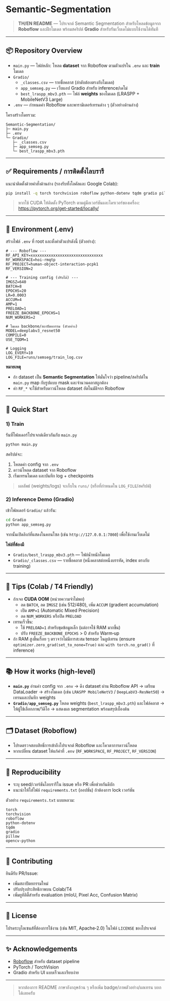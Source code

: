 # Semantic-Segmentation

> **TH/EN README** — โปรเจกต์ Semantic Segmentation สำหรับโหลดข้อมูลจาก **Roboflow** และฝึกโมเดล พร้อมสคริปต์ **Gradio** สำหรับรันเว็บเดโม่แบบใช้งานได้ทันที

---

## 📦 Repository Overview

- `main.py` — ไฟล์หลัก: โหลด **dataset** จาก Roboflow ตามตัวแปรใน `.env` และ **train** โมเดล
- `Gradio/`
  - `_classes.csv` — รายชื่อคลาส (ลำดับต้องตรงกับโมเดล)
  - `app_semseg.py` — เว็บแอป Gradio สำหรับ inference/เดโม่
  - `best_lraspp_mbv3.pth` — ไฟล์ **weights** ของโมเดล (LRASPP + MobileNetV3 Large)
- `.env` — กำหนดค่า Roboflow และพารามิเตอร์เทรนต่าง ๆ (ตัวอย่างด้านล่าง)

โครงสร้างโดยรวม:
```
Semantic-Segmentation/
├─ main.py
├─ .env
└─ Gradio/
   ├─ _classes.csv
   ├─ app_semseg.py
   └─ best_lraspp_mbv3.pth
```

---

## ✅ Requirements / การติดตั้งไลบรารี

แนะนำติดตั้งด้วยคำสั่งด้านล่าง (รองรับทั้งโลคัลและ Google Colab):
```bash
pip install -q torch torchvision roboflow python-dotenv tqdm gradio pillow opencv-python
```

> หากใช้ CUDA ให้ติดตั้ง PyTorch ตามคู่มือเวอร์ชันและไดรเวอร์ของเครื่อง: https://pytorch.org/get-started/locally/

---

## 🔧 Environment (.env)

สร้างไฟล์ `.env` ที่ root และตั้งค่าตัวแปรดังนี้ (ตัวอย่าง):
```env
# --- Roboflow ---
RF_API_KEY=xxxxxxxxxxxxxxxxxxxxxxxxxxxxxxxx
RF_WORKSPACE=hoi-rmqtp
RF_PROJECT=human-object-interaction-pcpk1
RF_VERSION=2

# --- Training config (ปรับได้) ---
IMGSZ=640
BATCH=8
EPOCHS=20
LR=0.0003
ACCUM=4
AMP=1
PRELOAD=1
FREEZE_BACKBONE_EPOCHS=1
NUM_WORKERS=2

# โมเดล backbone/สถาปัตยกรรม (ตัวอย่าง)
MODEL=deeplabv3_resnet50
COMPILE=0
USE_TQDM=1

# Logging
LOG_EVERY=10
LOG_FILE=runs/semseg/train_log.csv
```

**หมายเหตุ**
- ถ้า dataset เป็น **Semantic Segmentation** ให้มั่นใจว่า pipeline/สคริปต์ใน `main.py` map กับรูปแบบ mask และจำนวนคลาสถูกต้อง
- ค่า `RF_*` จะใช้สำหรับดาวน์โหลด dataset อัตโนมัติจาก Roboflow

---

## 🚀 Quick Start

### 1) Train
รันที่โฟลเดอร์โปรเจกต์เดียวกันกับ `main.py`
```bash
python main.py
```
สคริปต์จะ:
1. โหลดค่า config จาก `.env`
2. ดาวน์โหลด dataset จาก Roboflow
3. เริ่มเทรนโมเดล และบันทึก log + checkpoints

> ผลลัพธ์ (weights/logs) จะเก็บใน `runs/` (หรือที่กำหนดใน `LOG_FILE`/สคริปต์)

### 2) Inference Demo (Gradio)
เข้าโฟลเดอร์ `Gradio/` แล้วรัน:
```bash
cd Gradio
python app_semseg.py
```
จากนั้นเปิดลิงก์ที่แสดงในคอนโซล (เช่น `http://127.0.0.1:7860`) เพื่อใช้งานเว็บเดโม่

**ไฟล์ที่ต้องมี**
- `Gradio/best_lraspp_mbv3.pth` — ไฟล์น้ำหนักโมเดล
- `Gradio/_classes.csv` — รายชื่อคลาส (หนึ่งคลาสต่อหนึ่งบรรทัด, index ตรงกับ training)

---

## 🧠 Tips (Colab / T4 Friendly)

- ถ้าเจอ **CUDA OOM** (หน่วยความจำไม่พอ)
  - ลด `BATCH`, ลด `IMGSZ` (เช่น 512/480), เพิ่ม `ACCUM` (gradient accumulation)
  - เปิด `AMP=1` (Automatic Mixed Precision)
  - ลด `NUM_WORKERS` หรือปิด `PRELOAD`
- เทรนเร็วขึ้น:
  - ใช้ `PRELOAD=1` สำหรับชุดข้อมูลเล็ก (แต่อาจใช้ RAM มากขึ้น)
  - ปรับ `FREEZE_BACKBONE_EPOCHS` > 0 สำหรับ Warm‑up
- ถ้า RAM สูงขึ้นเรื่อย ๆ ตรวจว่าไม่มีการสะสม tensor ในลูปเทรน (ensure `optimizer.zero_grad(set_to_none=True)` และ `with torch.no_grad()` ที่ inference)

---

## 📚 How it works (high‑level)

- **`main.py`** อ่านค่า config จาก `.env` → ดึง dataset ผ่าน Roboflow API → เตรียม DataLoader → สร้างโมเดล (เช่น `LRASPP MobileNetV3` / `DeepLabV3‑ResNet50`) → เทรนและบันทึก weights
- **`Gradio/app_semseg.py`** โหลด weights (`best_lraspp_mbv3.pth`) และไฟล์คลาส → ให้ผู้ใช้เลือกภาพ/วิดีโอ → แสดงผล segmentation พร้อมสรุปเบื้องต้น

---

## 🗂️ Dataset (Roboflow)

- โปรดตรวจสอบสิทธิ์การเข้าถึงโปรเจกต์ Roboflow และโควตาการดาวน์โหลด
- หากเปลี่ยน dataset ให้แก้ค่าที่ `.env` (`RF_WORKSPACE`, `RF_PROJECT`, `RF_VERSION`)

---

## 🧪 Reproducibility

- ระบุ seed/เวอร์ชันไลบรารีใน issue หรือ PR เพื่อช่วยกันดีบัก
- แนะนำให้ใส่ไฟล์ `requirements.txt` (ออปชัน) ถ้าต้องการ lock เวอร์ชัน

ตัวอย่าง `requirements.txt` แบบหลวม:
```
torch
torchvision
roboflow
python-dotenv
tqdm
gradio
pillow
opencv-python
```

---

## 🤝 Contributing

ยินดีรับ PR/Issue:
- เพิ่มสถาปัตยกรรมใหม่
- ปรับปรุงประสิทธิภาพบน Colab/T4
- เพิ่มยูทิลิตี้สำหรับ evaluation (mIoU, Pixel Acc, Confusion Matrix)

---

## 📄 License

โปรดระบุไลเซนส์ที่ต้องการใช้งาน (เช่น MIT, Apache‑2.0) ในไฟล์ `LICENSE` ของโปรเจกต์

---

## ✨ Acknowledgements

- [Roboflow](https://roboflow.com/) สำหรับ dataset pipeline
- PyTorch / TorchVision
- Gradio สำหรับ UI แบบเร็วและเรียบง่าย

---

> หากต้องการ README ภาษาอังกฤษล้วน ๆ หรือเพิ่ม badge/ภาพตัวอย่าง/ผลเทรน บอกได้เลยครับ
